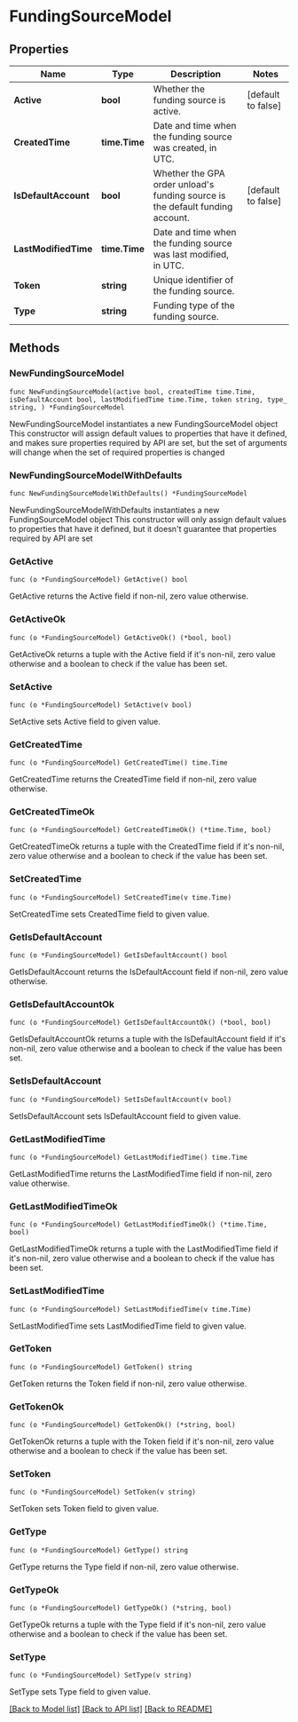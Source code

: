 # FundingSourceModel

## Properties

Name | Type | Description | Notes
------------ | ------------- | ------------- | -------------
**Active** | **bool** | Whether the funding source is active. | [default to false]
**CreatedTime** | **time.Time** | Date and time when the funding source was created, in UTC. | 
**IsDefaultAccount** | **bool** | Whether the GPA order unload&#39;s funding source is the default funding account. | [default to false]
**LastModifiedTime** | **time.Time** | Date and time when the funding source was last modified, in UTC. | 
**Token** | **string** | Unique identifier of the funding source. | 
**Type** | **string** | Funding type of the funding source. | 

## Methods

### NewFundingSourceModel

`func NewFundingSourceModel(active bool, createdTime time.Time, isDefaultAccount bool, lastModifiedTime time.Time, token string, type_ string, ) *FundingSourceModel`

NewFundingSourceModel instantiates a new FundingSourceModel object
This constructor will assign default values to properties that have it defined,
and makes sure properties required by API are set, but the set of arguments
will change when the set of required properties is changed

### NewFundingSourceModelWithDefaults

`func NewFundingSourceModelWithDefaults() *FundingSourceModel`

NewFundingSourceModelWithDefaults instantiates a new FundingSourceModel object
This constructor will only assign default values to properties that have it defined,
but it doesn't guarantee that properties required by API are set

### GetActive

`func (o *FundingSourceModel) GetActive() bool`

GetActive returns the Active field if non-nil, zero value otherwise.

### GetActiveOk

`func (o *FundingSourceModel) GetActiveOk() (*bool, bool)`

GetActiveOk returns a tuple with the Active field if it's non-nil, zero value otherwise
and a boolean to check if the value has been set.

### SetActive

`func (o *FundingSourceModel) SetActive(v bool)`

SetActive sets Active field to given value.


### GetCreatedTime

`func (o *FundingSourceModel) GetCreatedTime() time.Time`

GetCreatedTime returns the CreatedTime field if non-nil, zero value otherwise.

### GetCreatedTimeOk

`func (o *FundingSourceModel) GetCreatedTimeOk() (*time.Time, bool)`

GetCreatedTimeOk returns a tuple with the CreatedTime field if it's non-nil, zero value otherwise
and a boolean to check if the value has been set.

### SetCreatedTime

`func (o *FundingSourceModel) SetCreatedTime(v time.Time)`

SetCreatedTime sets CreatedTime field to given value.


### GetIsDefaultAccount

`func (o *FundingSourceModel) GetIsDefaultAccount() bool`

GetIsDefaultAccount returns the IsDefaultAccount field if non-nil, zero value otherwise.

### GetIsDefaultAccountOk

`func (o *FundingSourceModel) GetIsDefaultAccountOk() (*bool, bool)`

GetIsDefaultAccountOk returns a tuple with the IsDefaultAccount field if it's non-nil, zero value otherwise
and a boolean to check if the value has been set.

### SetIsDefaultAccount

`func (o *FundingSourceModel) SetIsDefaultAccount(v bool)`

SetIsDefaultAccount sets IsDefaultAccount field to given value.


### GetLastModifiedTime

`func (o *FundingSourceModel) GetLastModifiedTime() time.Time`

GetLastModifiedTime returns the LastModifiedTime field if non-nil, zero value otherwise.

### GetLastModifiedTimeOk

`func (o *FundingSourceModel) GetLastModifiedTimeOk() (*time.Time, bool)`

GetLastModifiedTimeOk returns a tuple with the LastModifiedTime field if it's non-nil, zero value otherwise
and a boolean to check if the value has been set.

### SetLastModifiedTime

`func (o *FundingSourceModel) SetLastModifiedTime(v time.Time)`

SetLastModifiedTime sets LastModifiedTime field to given value.


### GetToken

`func (o *FundingSourceModel) GetToken() string`

GetToken returns the Token field if non-nil, zero value otherwise.

### GetTokenOk

`func (o *FundingSourceModel) GetTokenOk() (*string, bool)`

GetTokenOk returns a tuple with the Token field if it's non-nil, zero value otherwise
and a boolean to check if the value has been set.

### SetToken

`func (o *FundingSourceModel) SetToken(v string)`

SetToken sets Token field to given value.


### GetType

`func (o *FundingSourceModel) GetType() string`

GetType returns the Type field if non-nil, zero value otherwise.

### GetTypeOk

`func (o *FundingSourceModel) GetTypeOk() (*string, bool)`

GetTypeOk returns a tuple with the Type field if it's non-nil, zero value otherwise
and a boolean to check if the value has been set.

### SetType

`func (o *FundingSourceModel) SetType(v string)`

SetType sets Type field to given value.



[[Back to Model list]](../README.md#documentation-for-models) [[Back to API list]](../README.md#documentation-for-api-endpoints) [[Back to README]](../README.md)


